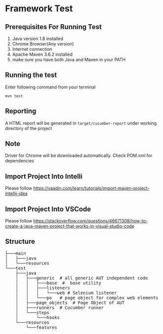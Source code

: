 # Framework Test 

##  Prerequisites For Running Test
 1. Java version 1.8 installed
 2. Chrome Browser(Any version)
 3. Internet connection
 4. Apache Maven 3.6.2 installed
 5.  make sure you have both Java and Maven in your PATH 

## Running the test 
Enter following command from your terminal 
 ```shell script
mvn test 
 ```
## Reporting
A HTML report will be generated in ``target/cucumber-report`` under working directory of the project

## Note 
Driver for Chrome will be downloaded automatically.
Check POM.xml for dependencies 

## Import Project Into Intelli 
Please follow 
https://vaadin.com/learn/tutorials/import-maven-project-intellij-idea

## Import Project Into VSCode
Please follow 
https://stackoverflow.com/questions/46671308/how-to-create-a-java-maven-project-that-works-in-visual-studio-code


## Structure
<pre>
├───main
│   ├───java
│   └───resources
└───test
    ├───java
    │   ├───generic  # all generic AUT independent code  
    │   │   ├───base  #  base utility
    │   │   ├───listeners 
    │   │   │   └───web # Selenium listener 
    │   │   └───po   # page object for complex web elements such as table
    │   ├───page_objects  # Page Object of AUT
    │   ├───runners  # Cucumber runner
    │   └───steps
    │       └───hooks
    └───resources
        └───features
</pre>
